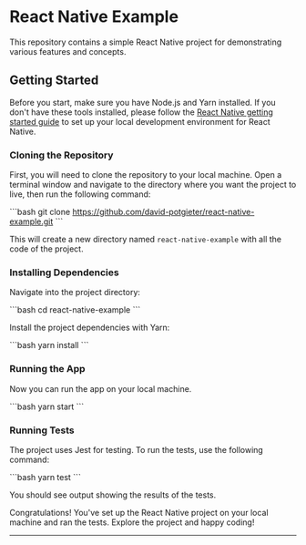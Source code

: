 # React Native Example

This repository contains a simple React Native project for demonstrating various features and concepts.

## Getting Started

Before you start, make sure you have Node.js and Yarn installed. If you don't have these tools installed, please follow the [React Native getting started guide](https://reactnative.dev/docs/getting-started) to set up your local development environment for React Native.

### Cloning the Repository

First, you will need to clone the repository to your local machine. Open a terminal window and navigate to the directory where you want the project to live, then run the following command:

\```bash
git clone https://github.com/david-potgieter/react-native-example.git
\```

This will create a new directory named `react-native-example` with all the code of the project.

### Installing Dependencies

Navigate into the project directory:

\```bash
cd react-native-example
\```

Install the project dependencies with Yarn:

\```bash
yarn install
\```

### Running the App

Now you can run the app on your local machine.

\```bash
yarn start
\```

### Running Tests

The project uses Jest for testing. To run the tests, use the following command:

\```bash
yarn test
\```

You should see output showing the results of the tests.

Congratulations! You've set up the React Native project on your local machine and ran the tests. Explore the project and happy coding!

---
